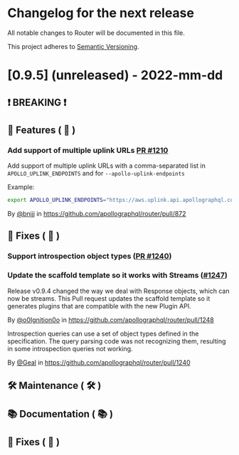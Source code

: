 # Changelog for the next release

All notable changes to Router will be documented in this file.

This project adheres to [Semantic Versioning](https://semver.org/spec/v2.0.0.html).

<!-- <THIS IS AN EXAMPLE, DO NOT REMOVE>

# [x.x.x] (unreleased) - 2022-mm-dd
> Important: X breaking changes below, indicated by **❗ BREAKING ❗**
## ❗ BREAKING ❗
## 🚀 Features ( :rocket: )
## 🐛 Fixes ( :bug: )
## 🛠 Maintenance ( :hammer_and_wrench: )
## 📚 Documentation ( :books: )
## 🐛 Fixes ( :bug: )

## Example section entry format

### **Headline** ([Issue #ISSUE_NUMBER](https://github.com/apollographql/router/issues/ISSUE_NUMBER))

Description! And a link to a [reference](http://url)

By [@USERNAME](https://github.com/USERNAME) in https://github.com/apollographql/router/pull/PULL_NUMBER
-->

# [0.9.5] (unreleased) - 2022-mm-dd
## ❗ BREAKING ❗
## 🚀 Features ( :rocket: )

### Add support of multiple uplink URLs [PR #1210](https://github.com/apollographql/router/pull/1210)
Add support of multiple uplink URLs with a comma-separated list in `APOLLO_UPLINK_ENDPOINTS` and for `--apollo-uplink-endpoints`

Example: 
```bash
export APOLLO_UPLINK_ENDPOINTS="https://aws.uplink.api.apollographql.com/, https://uplink.api.apollographql.com/"
```

By [@bnjjj](https://github.com/bnjjj) in https://github.com/apollographql/router/pull/872

## 🐛 Fixes ( :bug: )

### Support introspection object types ([PR #1240](https://github.com/apollographql/router/pull/1240))


### Update the scaffold template so it works with Streams ([#1247](https://github.com/apollographql/router/issues/1247))

Release v0.9.4 changed the way we deal with Response objects, which can now be streams.
This Pull request updates the scaffold template so it generates plugins that are compatible with the new Plugin API.

By [@o0Ignition0o](https://github.com/o0Ignition0o) in https://github.com/apollographql/router/pull/1248


Introspection queries can use a set of object types defined in the specification. The query parsing code was not recognizing them,
resulting in some introspection queries not working.

By [@Geal](https://github.com/Geal) in https://github.com/apollographql/router/pull/1240

## 🛠 Maintenance ( :hammer_and_wrench: )
## 📚 Documentation ( :books: )
## 🐛 Fixes ( :bug: )
